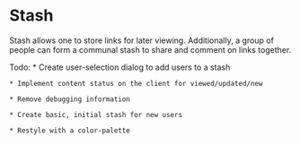 # Stash
Stash allows one to store links for later viewing. Additionally, a group of people can form a communal stash to share and comment on links together.

Todo:
    * Create user-selection dialog to add users to a stash
    
    * Implement content status on the client for viewed/updated/new
    
    * Remove debugging information
    
    * Create basic, initial stash for new users
    
    * Restyle with a color-palette

